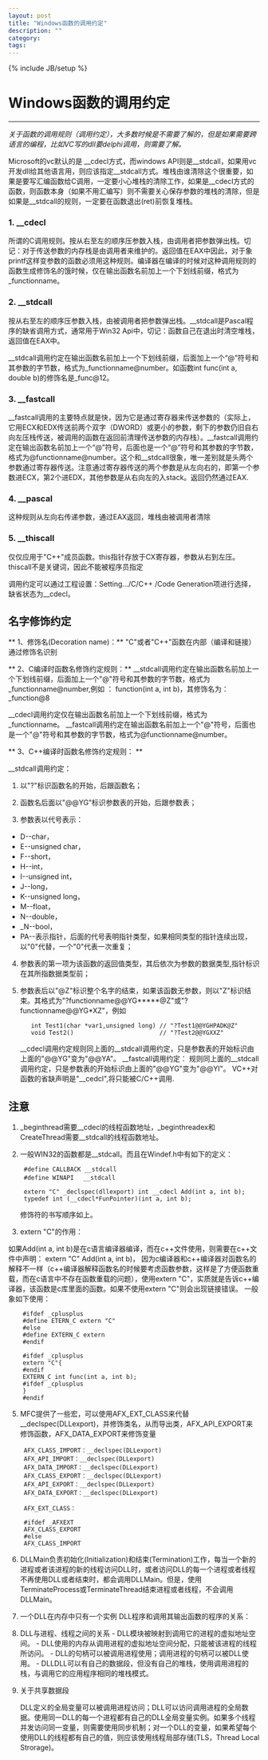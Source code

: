 ```yaml
---
layout: post
title: "Windows函数的调用约定"
description: ""
category: 
tags: 
---
```


{% include JB/setup %}
# Windows函数的调用约定
---


*关于函数的调用规则（调用约定），大多数时候是不需要了解的，但是如果需要跨语言的编程，比如VC写的dll要delphi调用，则需要了解。*

<!--break-->

Microsoft的vc默认的是 \_\_cdecl方式，而windows
API则是\_\_stdcall，如果用vc开发dll给其他语言用，则应该指定\_\_stdcall方式。堆栈由谁清除这个很重要，如果是要写汇编函数给C调用，一定要小心堆栈的清除工作，如果是\_\_cdecl方式的函数，则函数本身（如果不用汇编写）则不需要关心保存参数的堆栈的清除，但是如果是\_\_stdcall的规则，一定要在函数退出(ret)前恢复堆栈。


### 1. __cdecl

所谓的C调用规则。按从右至左的顺序压参数入栈，由调用者把参数弹出栈。切记：对于传送参数的内存栈是由调用者来维护的。返回值在EAX中因此，对于象printf这样变参数的函数必须用这种规则。编译器在编译的时候对这种调用规则的函数生成修饰名的饿时候，仅在输出函数名前加上一个下划线前缀，格式为_functionname。 

### 2. __stdcall 

按从右至左的顺序压参数入栈，由被调用者把参数弹出栈。\__stdcall是Pascal程序的缺省调用方式，通常用于Win32 Api中，切记：函数自己在退出时清空堆栈，返回值在EAX中。

\__stdcall调用约定在输出函数名前加上一个下划线前缀，后面加上一个“@”符号和其参数的字节数，格式为_functionname@number。如函数int func(int a, double b)的修饰名是_func@12。

### 3. __fastcall

\__fastcall调用的主要特点就是快，因为它是通过寄存器来传送参数的（实际上，它用ECX和EDX传送前两个双字（DWORD）或更小的参数，剩下的参数仍旧自右向左压栈传送，被调用的函数在返回前清理传送参数的内存栈）。\__fastcall调用约定在输出函数名前加上一个“@”符号，后面也是一个“@”符号和其参数的字节数，格式为@functionname@number。这个和__stdcall很象，唯一差别就是头两个参数通过寄存器传送。注意通过寄存器传送的两个参数是从左向右的，即第一个参数进ECX，第2个进EDX，其他参数是从右向左的入stack。返回仍然通过EAX.

### 4. __pascal

这种规则从左向右传递参数，通过EAX返回，堆栈由被调用者清除

### 5. __thiscall

仅仅应用于"C++"成员函数。this指针存放于CX寄存器，参数从右到左压。thiscall不是关键词，因此不能被程序员指定 

调用约定可以通过工程设置：Setting.../C/C++ /Code Generation项进行选择，缺省状态为__cdecl。

## 名字修饰约定

** 1、修饰名(Decoration name)：**
"C"或者"C++"函数在内部（编译和链接）通过修饰名识别

** 2、C编译时函数名修饰约定规则：**
\__stdcall调用约定在输出函数名前加上一个下划线前缀，后面加上一个"@"符号和其参数的字节数，格式为\_functionname@number,例如
： function(int a, int b)，其修饰名为：\_function@8

\__cdecl调用约定仅在输出函数名前加上一个下划线前缀，格式为_functionname。
\__fastcall调用约定在输出函数名前加上一个"@"符号，后面也是一个"@"符号和其参数的字节数，格式为@functionname@number。

** 3、C++编译时函数名修饰约定规则： **

__stdcall调用约定：  

1. 以"?"标识函数名的开始，后跟函数名；  

2. 函数名后面以"@@YG"标识参数表的开始，后跟参数表；  

3. 参数表以代号表示：   

 - D--char，
 - E--unsigned char，
 - F--short，
 - H--int，
 - I--unsigned int，
 - J--long，
 - K--unsigned long，
 - M--float，
 - N--double，
 - _N--bool，
 - PA--表示指针，后面的代号表明指针类型，如果相同类型的指针连续出现，以"0"代替，一个"0"代表一次重复；

4. 参数表的第一项为该函数的返回值类型，其后依次为参数的数据类型,指针标识在其所指数据类型前；

5. 参数表后以"@Z"标识整个名字的结束，如果该函数无参数，则以"Z"标识结束。其格式为"?functionname@@YG*****@Z"或"?functionname@@YG*XZ"，例如

          int Test1(char *var1,unsigned long) // "?Test1@@YGHPADK@Z"
          void Test2()                        // "?Test2@@YGXXZ"

   \__cdecl调用约定规则同上面的\__stdcall调用约定，只是参数表的开始标识由上面的"@@YG"变为"@@YA"。 \__fastcall调用约定： 规则同上面的\__stdcall调用约定，只是参数表的开始标识由上面的"@@YG"变为"@@YI"。 VC++对函数的省缺声明是"__cedcl",将只能被C/C++调用.

## 注意
1. _beginthread需要\__cdecl的线程函数地址，_beginthreadex和CreateThread需要__stdcall的线程函数地址。

2. 一般WIN32的函数都是__stdcall。而且在Windef.h中有如下的定义：

        #define CALLBACK __stdcall
        #define WINAPI　 __stdcall

        extern "C" _declspec(dllexport) int __cdecl Add(int a, int b);
        typedef int (__cdecl*FunPointer)(int a, int b);
        
   修饰符的书写顺序如上。

4. extern "C"的作用：

  如果Add(int a, int b)是在c语言编译器编译，而在c++文件使用，则需要在c++文件中声明： extern "C" Add(int a, int b)， 因为c编译器和c++编译器对函数名的解释不一样（c++编译器解释函数名的时候要考虑函数参数，这样是了方便函数重载，而在c语言中不存在函数重载的问题），使用extern "C"，实质就是告诉c++编译器，该函数是c库里面的函数。如果不使用extern "C"则会出现链接错误。 一般象如下使用：
    
        #ifdef _cplusplus 
        #define ETERN_C extern "C"
        #else
        #define EXTERN_C extern
        #endif
        
        #ifdef _cplusplus 
        extern "C"{
        #endif 
        EXTERN_C int func(int a, int b); 
        #ifdef _cplusplus 
        } 
        #endif

5. MFC提供了一些宏，可以使用AFX_EXT_CLASS来代替__declspec(DLLexport)，并修饰类名，从而导出类，AFX_API_EXPORT来修饰函数，AFX_DATA_EXPORT来修饰变量

        AFX_CLASS_IMPORT：__declspec(DLLexport)
        AFX_API_IMPORT：__declspec(DLLexport)
        AFX_DATA_IMPORT：__declspec(DLLexport)
        AFX_CLASS_EXPORT：__declspec(DLLexport)
        AFX_API_EXPORT：__declspec(DLLexport)
        AFX_DATA_EXPORT：__declspec(DLLexport)
        
        AFX_EXT_CLASS：
        
        #ifdef _AFXEXT 
        AFX_CLASS_EXPORT
        #else
        AFX_CLASS_IMPORT

6. DLLMain负责初始化(Initialization)和结束(Termination)工作，每当一个新的进程或者该进程的新的线程访问DLL时，或者访问DLL的每一个进程或者线程不再使用DLL或者结束时，都会调用DLLMain。但是，使用TerminateProcess或TerminateThread结束进程或者线程，不会调用DLLMain。

7. 一个DLL在内存中只有一个实例
    DLL程序和调用其输出函数的程序的关系：
 1. DLL与进程、线程之间的关系
        - DLL模块被映射到调用它的进程的虚拟地址空间。
        - DLL使用的内存从调用进程的虚拟地址空间分配，只能被该进程的线程所访问。
        - DLL的句柄可以被调用进程使用；调用进程的句柄可以被DLL使用。
        - DLLDLL可以有自己的数据段，但没有自己的堆栈，使用调用进程的栈，与调用它的应用程序相同的堆栈模式。

 2. 关于共享数据段

    DLL定义的全局变量可以被调用进程访问；DLL可以访问调用进程的全局数据。使用同一DLL的每一个进程都有自己的DLL全局变量实例。如果多个线程并发访问同一变量，则需要使用同步机制；对一个DLL的变量，如果希望每个使用DLL的线程都有自己的值，则应该使用线程局部存储(TLS，Thread Local Strorage)。
